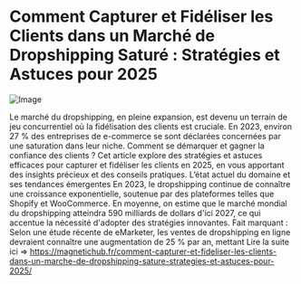 # Comment Capturer et Fidéliser les Clients dans un Marché de Dropshipping Saturé : Stratégies et Astuces pour 2025

![Image](https://images.pexels.com/photos/230544/pexels-photo-230544.jpeg?auto=compress&cs=tinysrgb&h=650&w=940)

 Le marché du dropshipping, en pleine expansion, est devenu un terrain de jeu concurrentiel où la fidélisation des clients est cruciale. En 2023, environ 27 % des entreprises de e-commerce se sont déclarées concernées par une saturation dans leur niche. Comment se démarquer et gagner la confiance des clients ? Cet article explore des stratégies et astuces efficaces pour capturer et fidéliser les clients en 2025, en vous apportant des insights précieux et des conseils pratiques.
L’état actuel du domaine et ses tendances émergentes En 2023, le dropshipping continue de connaître une croissance exponentielle, soutenue par des plateformes telles que Shopify et WooCommerce. En moyenne, on estime que le marché mondial du dropshipping atteindra 590 milliards de dollars d'ici 2027, ce qui accentue la nécessité d'adopter des stratégies innovantes.
Fait marquant : Selon une étude récente de eMarketer, les ventes de dropshipping en ligne devraient connaître une augmentation de 25 % par an, mettant Lire la suite ici => https://magnetichub.fr/comment-capturer-et-fideliser-les-clients-dans-un-marche-de-dropshipping-sature-strategies-et-astuces-pour-2025/
